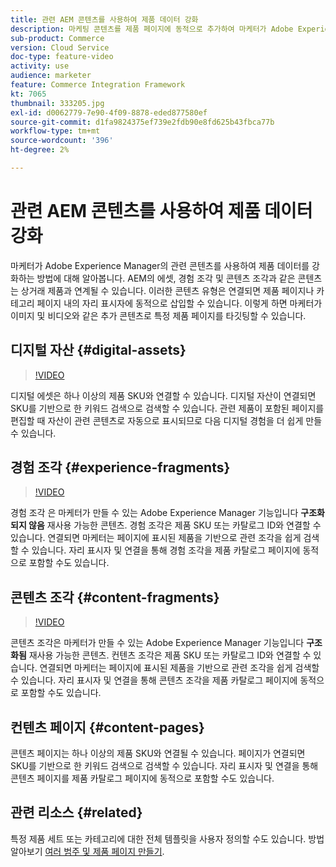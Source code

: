 ```yaml
---
title: 관련 AEM 콘텐츠를 사용하여 제품 데이터 강화
description: 마케팅 콘텐츠를 제품 페이지에 동적으로 추가하여 마케터가 Adobe Experience Manager의 관련 콘텐츠로 제품 데이터를 강화하는 방법에 대해 알아봅니다. 이렇게 하면 마케터가 이미지 및 비디오와 같은 추가 콘텐츠로 특정 제품 페이지를 타깃팅할 수 있습니다.
sub-product: Commerce
version: Cloud Service
doc-type: feature-video
activity: use
audience: marketer
feature: Commerce Integration Framework
kt: 7065
thumbnail: 333205.jpg
exl-id: d0062779-7e90-4f09-8878-eded877580ef
source-git-commit: d1fa9824375ef739e2fdb90e8fd625b43fbca77b
workflow-type: tm+mt
source-wordcount: '396'
ht-degree: 2%

---
```


# 관련 AEM 콘텐츠를 사용하여 제품 데이터 강화

마케터가 Adobe Experience Manager의 관련 콘텐츠를 사용하여 제품 데이터를 강화하는 방법에 대해 알아봅니다. AEM의 에셋, 경험 조각 및 콘텐츠 조각과 같은 콘텐츠는 상거래 제품과 연계될 수 있습니다. 이러한 콘텐츠 유형은 연결되면 제품 페이지나 카테고리 페이지 내의 자리 표시자에 동적으로 삽입할 수 있습니다. 이렇게 하면 마케터가 이미지 및 비디오와 같은 추가 콘텐츠로 특정 제품 페이지를 타깃팅할 수 있습니다.

## 디지털 자산 {#digital-assets}

>[!VIDEO](https://video.tv.adobe.com/v/339121/?quality=12&learn=on)

디지털 에셋은 하나 이상의 제품 SKU와 연결할 수 있습니다. 디지털 자산이 연결되면 SKU를 기반으로 한 키워드 검색으로 검색할 수 있습니다. 관련 제품이 포함된 페이지를 편집할 때 자산이 관련 콘텐츠로 자동으로 표시되므로 다음 디지털 경험을 더 쉽게 만들 수 있습니다.

## 경험 조각 {#experience-fragments}

>[!VIDEO](https://video.tv.adobe.com/v/333205/?quality=12&learn=on)

경험 조각 은 마케터가 만들 수 있는 Adobe Experience Manager 기능입니다 **구조화되지 않음** 재사용 가능한 콘텐츠. 경험 조각은 제품 SKU 또는 카탈로그 ID와 연결할 수 있습니다. 연결되면 마케터는 페이지에 표시된 제품을 기반으로 관련 조각을 쉽게 검색할 수 있습니다. 자리 표시자 및 연결을 통해 경험 조각을 제품 카탈로그 페이지에 동적으로 포함할 수도 있습니다.

## 콘텐츠 조각 {#content-fragments}

>[!VIDEO](https://video.tv.adobe.com/v/339182/?quality=12&learn=on)

콘텐츠 조각은 마케터가 만들 수 있는 Adobe Experience Manager 기능입니다 **구조화됨** 재사용 가능한 콘텐츠. 컨텐츠 조각은 제품 SKU 또는 카탈로그 ID와 연결할 수 있습니다. 연결되면 마케터는 페이지에 표시된 제품을 기반으로 관련 조각을 쉽게 검색할 수 있습니다. 자리 표시자 및 연결을 통해 콘텐츠 조각을 제품 카탈로그 페이지에 동적으로 포함할 수도 있습니다.

## 컨텐츠 페이지 {#content-pages}

콘텐츠 페이지는 하나 이상의 제품 SKU와 연결될 수 있습니다. 페이지가 연결되면 SKU를 기반으로 한 키워드 검색으로 검색할 수 있습니다. 자리 표시자 및 연결을 통해 콘텐츠 페이지를 제품 카탈로그 페이지에 동적으로 포함할 수도 있습니다.


## 관련 리소스 {#related}

특정 제품 세트 또는 카테고리에 대한 전체 템플릿을 사용자 정의할 수도 있습니다. 방법 알아보기 [여러 범주 및 제품 페이지 만들기](./multi-template-usage.md).
